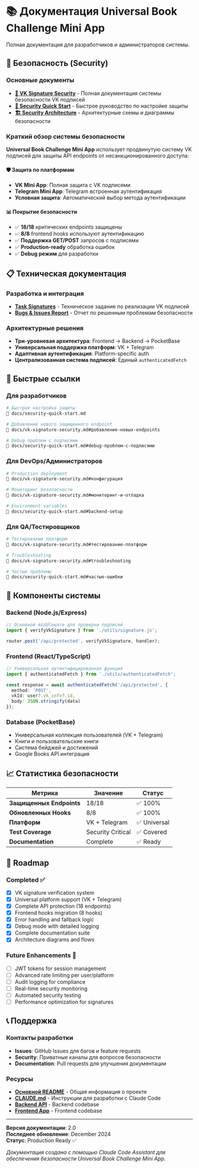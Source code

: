 # 📚 Документация Universal Book Challenge Mini App

Полная документация для разработчиков и администраторов системы.

## 🔐 Безопасность (Security)

### Основные документы
- **[🔐 VK Signature Security](vk-signature-security.md)** - Полная документация системы безопасности VK подписей
- **[🚀 Security Quick Start](security-quick-start.md)** - Быстрое руководство по настройке защиты
- **[🏗️ Security Architecture](security-architecture.md)** - Архитектурные схемы и диаграммы безопасности

### Краткий обзор системы безопасности

**Universal Book Challenge Mini App** использует продвинутую систему VK подписей для защиты API endpoints от несанкционированного доступа:

#### 🛡️ Защита по платформам
- **VK Mini App**: Полная защита с VK подписями
- **Telegram Mini App**: Telegram встроенная аутентификация
- **Условная защита**: Автоматический выбор метода аутентификации

#### 📊 Покрытие безопасности
- ✅ **18/18** критических endpoints защищены
- ✅ **8/8** frontend hooks используют аутентификацию
- ✅ **Поддержка GET/POST** запросов с подписями
- ✅ **Production-ready** обработка ошибок
- ✅ **Debug режим** для разработки

## 📋 Техническая документация

### Разработка и интеграция
- **[Task Signatures](task-signatures.md)** - Техническое задание по реализации VK подписей
- **[Bugs & Issues Report](bugs-and-issues-report.md)** - Отчет по решенным проблемам безопасности

### Архитектурные решения
- **Три-уровневая архитектура**: Frontend → Backend → PocketBase
- **Универсальная поддержка платформ**: VK + Telegram
- **Адаптивная аутентификация**: Platform-specific auth
- **Централизованная система подписей**: Единый `authenticatedFetch`

## 🚀 Быстрые ссылки

### Для разработчиков
```bash
# Быстрая настройка защиты
📖 docs/security-quick-start.md

# Добавление нового защищенного endpoint
📖 docs/vk-signature-security.md#добавление-новых-endpoints

# Debug проблем с подписями  
📖 docs/security-quick-start.md#debug-проблем-с-подписями
```

### Для DevOps/Администраторов
```bash
# Production deployment
📖 docs/vk-signature-security.md#конфигурация

# Мониторинг безопасности
📖 docs/vk-signature-security.md#мониторинг-и-отладка

# Environment variables
📖 docs/security-quick-start.md#backend-setup
```

### Для QA/Тестировщиков
```bash
# Тестирование платформ
📖 docs/vk-signature-security.md#тестирование-платформ

# Troubleshooting
📖 docs/vk-signature-security.md#troubleshooting

# Частые проблемы
📖 docs/security-quick-start.md#частые-ошибки
```

## 🔧 Компоненты системы

### Backend (Node.js/Express)
```javascript
// Основной middleware для проверки подписей
import { verifyVkSignature } from './utils/signature.js';

router.post('/api/protected', verifyVkSignature, handler);
```

### Frontend (React/TypeScript)
```typescript
// Универсальная аутентифицированная функция
import { authenticatedFetch } from './utils/authenticatedFetch';

const response = await authenticatedFetch('/api/protected', {
  method: 'POST',
  vkId: user?.vk_info?.id,
  body: JSON.stringify(data)
});
```

### Database (PocketBase)
- Универсальная коллекция пользователей (VK + Telegram)
- Книги и пользовательские книги
- Система бейджей и достижений
- Google Books API интеграция

## 📈 Статистика безопасности

| Метрика | Значение | Статус |
|---------|----------|--------|
| **Защищенных Endpoints** | 18/18 | ✅ 100% |
| **Обновленных Hooks** | 8/8 | ✅ 100% |
| **Платформ** | VK + Telegram | ✅ Universal |
| **Test Coverage** | Security Critical | ✅ Covered |
| **Documentation** | Complete | ✅ Ready |

## 🎯 Roadmap

### Completed ✅
- [x] VK signature verification system
- [x] Universal platform support (VK + Telegram)
- [x] Complete API protection (18 endpoints)
- [x] Frontend hooks migration (8 hooks)
- [x] Error handling and fallback logic
- [x] Debug mode with detailed logging
- [x] Complete documentation suite
- [x] Architecture diagrams and flows

### Future Enhancements 🔮
- [ ] JWT tokens for session management
- [ ] Advanced rate limiting per user/platform
- [ ] Audit logging for compliance
- [ ] Real-time security monitoring
- [ ] Automated security testing
- [ ] Performance optimization for signatures

## 📞 Поддержка

### Контакты разработки
- **Issues**: GitHub Issues для багов и feature requests
- **Security**: Приватные каналы для вопросов безопасности
- **Documentation**: Pull requests для улучшения документации

### Ресурсы
- **[Основной README](../README.md)** - Общая информация о проекте
- **[CLAUDE.md](../CLAUDE.md)** - Инструкции для разработки с Claude Code
- **[Backend API](../backend/)** - Backend codebase
- **[Frontend App](../frontend/)** - Frontend codebase

---

**Версия документации**: 2.0  
**Последнее обновление**: December 2024  
**Статус**: Production Ready ✅

*Документация создана с помощью Claude Code Assistant для обеспечения безопасности Universal Book Challenge Mini App.*